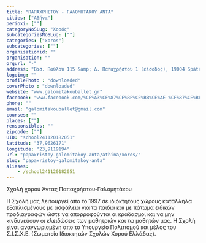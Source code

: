 ```yaml
---
title: "ΠΑΠΑΧΡΗΣΤΟΥ - ΓΑΛΟΜΗΤΑΚΟΥ ΑΝΤΑ"
cities: ["Αθήνα"]
perioxi: [""]
categoryNoSLug: "Χορός"
subcategoriesNoSLug: [""]
categories: ["xoros"]
subcategories: [""]
organisationid: ""
organisation: ""
orgurl: "-"
address: "Βασ. Παύλου 115 &amp; Δ. Παπαχρήστου 1 (είσοδος), 19004 Spáta, Greece"
logoimg: ""
profilePhoto : "downloaded"
coverPhoto : "downloaded"
website: "www.galomitakouballet.gr"
facebook: "www.facebook.com/%CE%A3%CF%87%CE%BF%CE%BB%CE%AE-%CF%87%CE%BF%CF%81%CE%BF%CF%8D-%CE%A7%CF%81%CE%B9%CF%83%CF%84%CE%AF%CE%BD%CE%B1-%CE%98%CF%8E%CE%BC%CE%BF%CF%85-687098064775135/"
phone: ""
email: "galomitakouballet@gmail.com"
courses: ""
places: [""]
rensponsibles: ""
zipcode: [""]
UID: "school241120182051"
latitude: "37,9626171"
longitude: "23,9119194"
url: "papaxristoy-galomitakoy-anta/athina/xoros/"
slug: "papaxristoy-galomitakoy-anta"
aliases:
    - /school241120182051
---
```



Σχολή χορού Άντας Παπαχρήστου-Γαλομητάκου

Η Σχολή μας λειτουργεί απο το 1997 σε ιδιόκτητους χώρους κατάλληλα εξοπλισμένους με ασφάλεια για τα παιδιά και με πάτωμα ειδικών προδιαγραφών ώστε να απορροφούνται οι κραδασμοί και να μην κινδυνεύουν οι κλειδώσεις των μαθητριών και τω μαθητών μας. Η Σχολή είναι αναγνωρισμένη απο το Υπουργείο Πολιτισμού και μέλος του Σ.Ι.Σ.Χ.Ε. (Σωματείο Ιδιοκτητών Σχολών Χορού Ελλάδας).